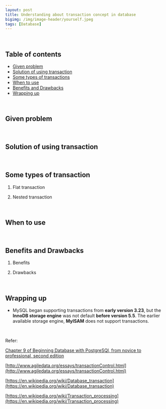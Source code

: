 ```yaml
---
layout: post
title: Understanding about transaction concept in database
bigimg: /img/image-header/yourself.jpeg
tags: [Database]
---
```





<br>

## Table of contents
- [Given problem](#given-problem)
- [Solution of using transaction](#solution-of-using-transaction)
- [Some types of transactions](#some-types-of-transactions)
- [When to use](#when-to-use)
- [Benefits and Drawbacks](#benefits-and-drawbacks)
- [Wrapping up](#wrapping-up)


<br>

## Given problem






<br>

## Solution of using transaction






<br>

## Some types of transaction

1. Flat transaction



2. Nested transaction



<br>

## When to use





<br>

## Benefits and Drawbacks

1. Benefits




2. Drawbacks



<br>

## Wrapping up

- MySQL began supporting transactions from **early version 3.23**, but the **InnoDB storage engine** was not default **before version 5.5**. The earlier available storage engine, **MyISAM** does not support transactions.


<br>

Refer:

[Chapter 9 of Beginning Database with PostgreSQl, from novice to professional, second edition]()

[http://www.agiledata.org/essays/transactionControl.html](http://www.agiledata.org/essays/transactionControl.html)

[https://en.wikipedia.org/wiki/Database_transaction](https://en.wikipedia.org/wiki/Database_transaction)

[https://en.wikipedia.org/wiki/Transaction_processing](https://en.wikipedia.org/wiki/Transaction_processing)
